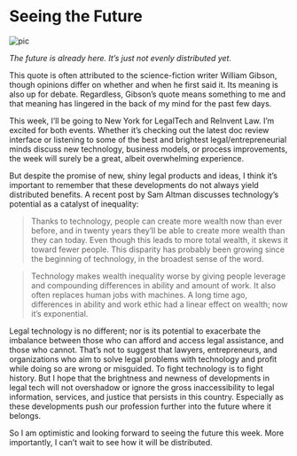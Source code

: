 Seeing the Future
==================
![pic](http://upload.wikimedia.org/wikipedia/commons/5/52/New_York_Midtown_Skyline_at_night_-_Jan_2006_edit1.jpg)

*The future is already here. It’s just not evenly distributed yet.*

This quote is often attributed to the science-fiction writer William Gibson, though opinions differ on whether and when he first said it. Its meaning is also up for debate. Regardless, Gibson’s quote means something to me and that meaning has lingered in the back of my mind for the past few days.

This week, I’ll be going to New York for LegalTech and ReInvent Law. I’m excited for both events. Whether it’s checking out the latest doc review interface or listening to some of the best and brightest legal/entrepreneurial minds discuss new technology, business models, or process improvements, the week will surely be a great, albeit overwhelming experience.

But despite the promise of new, shiny legal products and ideas, I think it’s important to remember that these developments do not always yield distributed benefits. A recent post by Sam Altman discusses technology’s potential as a catalyst of inequality:

> Thanks to technology, people can create more wealth now than ever before, and in twenty years they’ll be able to create more wealth than they can today.  Even though this leads to more total wealth, it skews it toward fewer people.  This disparity has probably been growing since the beginning of technology, in the broadest sense of the word.

> Technology makes wealth inequality worse by giving people leverage and compounding differences in ability and amount of work.  It also often replaces human jobs with machines.  A long time ago, differences in ability and work ethic had a linear effect on wealth; now it’s exponential.

Legal technology is no different; nor is its potential to exacerbate the imbalance between those who can afford and access legal assistance, and those who cannot. That’s not to suggest that lawyers, entrepreneurs, and organizations who aim to solve legal problems with technology and profit while doing so are wrong or misguided. To fight technology is to fight history. But I hope that the brightness and newness of developments in legal tech will not overshadow or ignore the gross inaccessibility to legal information, services, and justice that persists in this country. Especially as these developments push our profession further into the future where it belongs.

So I am optimistic and looking forward to seeing the future this week. More importantly, I can’t wait to see how it will be distributed.
